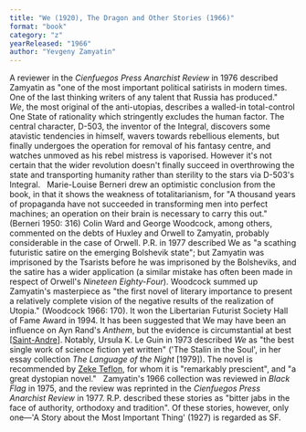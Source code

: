 ```yaml
---
title: "We (1920), The Dragon and Other Stories (1966)"
format: "book"
category: "z"
yearReleased: "1966"
author: "Yevgeny Zamyatin"
---
```

A reviewer in the _Cienfuegos Press Anarchist Review_ in 1976 described Zamyatin as  "one of the most important political satirists in modern times. One of the last  thinking writers of any talent that Russia has produced."
 
_We_, the most original of the anti-utopias, describes a walled-in total-control One State of rationality which stringently excludes the human factor. The central character, D-503, the inventor of the Integral, discovers some atavistic tendencies in himself, wavers towards rebellious elements, but finally undergoes the operation for removal of his fantasy centre, and watches unmoved as his rebel mistress is vaporised. However it's not certain that the wider revolution doesn't finally succeed in overthrowing the state and transporting humanity rather than sterility to the stars via D-503's Integral.
 
Marie-Louise Berneri drew an optimistic conclusion from the book, in that it shows the weakness of totalitarianism, for  "A thousand years of propaganda have not succeeded in transforming men into perfect machines; an operation on their brain is necessary to carry this out." (Berneri 1950: 316) Colin Ward and George Woodcock, among others, commented on the debts of Huxley and Orwell to Zamyatin, probably considerable in the case of Orwell. P.R. in 1977 described We as "a scathing futuristic satire on the emerging Bolshevik state"; but Zamyatin was imprisoned by the Tsarists before he was imprisoned by the Bolsheviks, and the satire has a wider application (a similar mistake has often been made in respect of Orwell's _Nineteen Eighty-Four_). Woodcock summed up Zamyatin's masterpiece as "the first novel of literary importance to present a relatively complete vision of the negative results of the realization of Utopia." (Woodcock 1966: 170). It won the  Libertarian Futurist Society Hall of Fame Award in 1994. It has been suggested  that We may have been an influence on Ayn Rand's _Anthem_, but the  evidence is circumstantial at best [<a href="https://stpeter.im/writings/rand/zamyatin-rand.html">Saint-Andre</a>].  Notably, Ursula K. Le Guin in 1973 described _We_ as "the best single work  of science fiction yet written" ('The Stalin in the Soul', in her essay  collection _The Language of the Night_ [1979]). The novel is recommended by <a href="https://seesharppress.wordpress.com/">Zeke Teflon</a>, for whom it is  "remarkably prescient", and "a great dystopian novel."
 
Zamyatin's 1966 collection was  reviewed in _Black Flag_ in 1975, and the review was reprinted in  the _Cienfuegos Press Anarchist Review_ in 1977. R.P. described  these stories as "bitter jabs in the face of authority, orthodoxy and  tradition". Of these stories, however, only one—'A Story about the  Most Important Thing' (1927) is regarded as SF.
   
